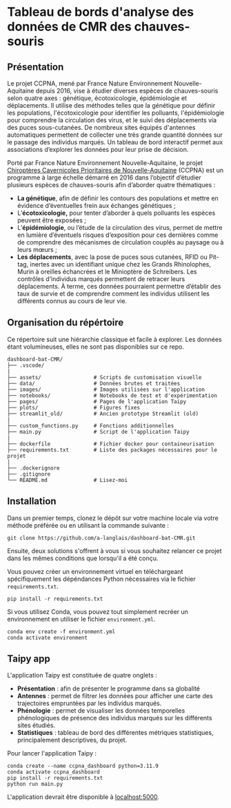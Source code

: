 # Tableau de bords d'analyse des données de CMR des chauves-souris

## Présentation

Le projet CCPNA, mené par France Nature Environnement Nouvelle-Aquitaine depuis 2016, vise à étudier diverses espèces de chauves-souris selon quatre axes : génétique, écotoxicologie, épidémiologie et déplacements. Il utilise des méthodes telles que la génétique pour définir les populations, l'écotoxicologie pour identifier les polluants, l'épidémiologie pour comprendre la circulation des virus, et le suivi des déplacements via des puces sous-cutanées. De nombreux sites équipés d'antennes automatiques permettent de collecter une très grande quantité données sur le passage des individus marqués. Un tableau de bord interactif permet aux associations d’explorer les données pour leur prise de décision.

Porté par France Nature Environnement Nouvelle-Aquitaine, le projet [Chiroptères Cavernicoles Prioritaires de Nouvelle-Aquitaine](https://vimeo.com/435059221/7a3f18d6ba) (CCPNA) est un programme à large échelle démarré en 2016 dans l’objectif d’étudier plusieurs espèces de chauves-souris afin d’aborder quatre thématiques : 

- **La génétique**, afin de définir les contours des populations et mettre en évidence d’éventuelles frein aux échanges génétiques ;
- L’**écotoxicologie,** pour tenter d’aborder à quels polluants les espèces peuvent être exposées ;
- L’**épidémiologie**, ou l’étude de la circulation des
virus, permet de mettre en lumière d’éventuels risques d’exposition pour ces dernières comme de comprendre des mécanismes de circulation couplés au paysage ou à leurs mœurs ;
- **Les déplacements**, avec la pose de puces sous cutanées, RFID ou Pit-tag, inertes avec un identifiant unique chez les Grands Rhinolophes, Murin à oreilles échancrées et le Minioptère de
Schreibers. Les contrôles d’individus marqués permettent de retracer leurs déplacements. À terme, ces données pourraient permettre d’établir des taux de survie et de comprendre comment les individus utilisent les différents connus au cours de leur vie.

## Organisation du répértoire

Ce répertoire suit une hiérarchie classique et facile à explorer. Les données étant volumineuses, elles ne sont pas disponibles sur ce repo.

```shell
dashboard-bat-CMR/
├── .vscode/            
|
├── assets/                 # Scripts de customisation visuelle
├── data/                   # Données brutes et traitées
├── images/                 # Images utilisées sur l'application
├── notebooks/              # Notebooks de test et d'expérimentation
├── pages/                  # Pages de l'application Taipy
├── plots/                  # Figures fixes
├── streamlit_old/          # Ancien prototype Streamlit (old)
|
├── custom_functions.py     # Fonctions additionnelles
├── main.py                 # Script de l'application Taipy
|
├── dockerfile              # Fichier docker pour containeurisation
├── requirements.txt        # Liste des packages nécessaires pour le projet
|
├── .dockerignore
├── .gitignore
└── README.md               # Lisez-moi
```

## Installation

Dans un premier temps, clonez le dépôt sur votre machine locale via votre méthode préférée ou en utilisant la commande suivante :

```shell
git clone https://github.com/a-langlais/dashboard-bat-CMR.git
```

Ensuite, deux solutions s'offrent à vous si vous souhaitez relancer ce projet dans les mêmes conditions que lorsqu'il a été conçu.

Vous pouvez créer un environnement virtuel en téléchargeant spécifiquement les dépéndances Python nécessaires via le fichier `requirements.txt`.

```shell
pip install -r requirements.txt
```

Si vous utilisez Conda, vous pouvez tout simplement recréer un environnement en utiliser le fichier `environment.yml`.

```shell
conda env create -f environment.yml
conda activate environment
```

## Taipy app

L'application Taipy est constituée de quatre onglets :
- **Présentation** : afin de présenter le programme dans sa globalité
- **Antennes** : permet de filtrer les données pour afficher une carte des trajectoires empruntées par les individus marqués.
- **Phénologie** : permet de visualiser les données temporelles phénologiques de présence des individus marqués sur les différents sites étudiés.
- **Statistiques** : tableau de bord des différentes métriques statistiques, principalement descriptives, du projet.

Pour lancer l'application Taipy :

```shell
conda create --name ccpna_dashboard python=3.11.9
conda activate ccpna_dashboard
pip install -r requirements.txt
python run main.py
```

L'application devrait être disponible à [localhost:5000](http://localhost:5000).